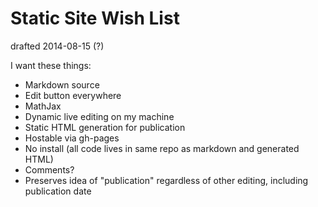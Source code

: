 # Static Site Wish List

drafted 2014-08-15 (?)

I want these things:

 * Markdown source
 * Edit button everywhere
 * MathJax
 * Dynamic live editing on my machine
 * Static HTML generation for publication
 * Hostable via gh-pages
 * No install (all code lives in same repo as markdown and generated HTML)
 * Comments?
 * Preserves idea of "publication" regardless of other editing, including publication date
